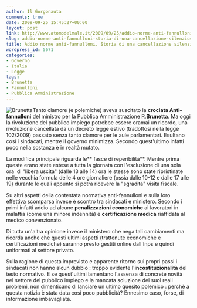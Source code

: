 ```yaml
---
author: Il Gorgonauta
comments: true
date: 2009-09-25 15:45:27+00:00
layout: post
link: http://www.atomodelmale.it/2009/09/25/addio-norme-anti-fannulloni-storia-di-una-cancellazione-silenziosa/
slug: addio-norme-anti-fannulloni-storia-di-una-cancellazione-silenziosa
title: Addio norme anti-fannulloni. Storia di una cancellazione silenziosa?
wordpress_id: 5671
categories:
- Governo
- Italia
- Legge
tags:
- Brunetta
- Fannulloni
- Pubblica Amministrazione
---
```


![Brunetta](http://www.atomodelmale.it/wp-content/uploads/2008/10/brunetta2-799554.jpg)Tanto clamore (e polemiche) aveva suscitato la **crociata Anti-fannulloni** del ministro per la Pubblica Amministrazione R.**Brunetta**. Ma oggi la rivoluzione del pubblico impiego potrebbe essere oramai un ricordo, una rivoluzione cancellata da un decreto legge estivo (tradottosi nella legge 102/2009) passato senza tanto clamore per le aule parlamentari. Esultano così i sindacati, mentre il governo minimizza. Secondo quest'ultimo infatti poco nella sostanza è in realtà mutato.

La modifica principale riguarda le** fasce di reperibilità**. Mentre prima queste erano state estese a tutta la giornata con l'esclusione di una sola ora  di "libera uscita" (dalle 13 alle 14) ora le stesse sono state ripristinate nelle vecchia formula delle 4 ore giornaliere (ossia dalle 10-12 e dalle 17 alle 19) durante le quali appunto si potrà ricevere la "sgradita" visita fiscale.

Su altri aspetti della contestata normativa anti-fannulloni e sulla loro effettiva scomparsa invece è scontro tra sindacati e ministero. Secondo i primi infatti addio ad alcune **penalizzazioni economiche** ai lavoratori in malattia (come una minore indennità) e **certificazione medica** riaffidata al medico convenzionato.

<!-- more -->


Di tutta un'altra opinione invece il ministero che nega tali cambiamenti ma ricorda anche che questi ultimi aspetti (trattenute economiche e certificazioni mediche) saranno presto gestiti online dall'Inps e quindi uniformati al settore privato.

Sulla ragione di questa imprevisto e apparente ritorno sui propri passi i sindacati non hanno alcun dubbio : troppo evidente l'**incostituzionalità** del testo normativo. E se quest'ultimi lamentano l'assenza di concrete novità nel settore del pubblico impiego e la mancata soluzione dei suoi reali problemi, non dimenticano di lanciare un ultimo quesito polemico : perchè a questa notizia è stata data così poco pubblicità? Ennesimo caso, forse, di informazione imbavagliata.
